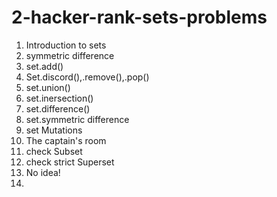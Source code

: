 # 2-hacker-rank-sets-problems

  1) Introduction to sets
  2) symmetric difference
  3) set.add()
  4) Set.discord(),.remove(),.pop()
  5) set.union() 
  6) set.inersection()
  7) set.difference()
  8) set.symmetric difference
  9) set Mutations
  10) The captain's room
  11) check Subset
  12) check strict Superset
  13) No idea!
  14) 
